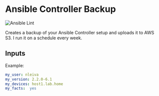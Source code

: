 # Ansible Controller Backup

![Ansible Lint](https://github.com/nleiva/ansible-backup/workflows/Ansible%20Lint/badge.svg)

Creates a backup of your Ansible Controller setup and uploads it to AWS S3. I run it on a schedule every week.

## Inputs

Example:

```yaml
my_user: nleiva
my_version: 2.2.0-6.1
my_devices: host1.lab.home
my_facts:  yes
```